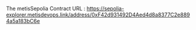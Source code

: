 The metisSepolia Contract URL : https://sepolia-explorer.metisdevops.link/address/0xF42d931492D4Aed4d8a8377C2e8894a5a183bC6e
